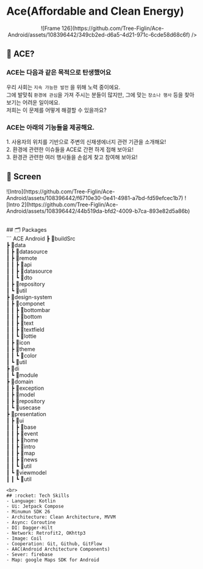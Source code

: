 # Ace(Affordable and Clean Energy)
<p align="center">
![Frame 126](https://github.com/Tree-Figlin/Ace-Android/assets/108396442/349cb2ed-d6a5-4d21-971c-6cde58d68c6f)
 />
</p> 

## 🤔 ACE?
### ACE는 다음과 같은 목적으로 탄생했어요 <br>
우리 사회는 `지속 가능한 발전` 을  위해 노력 중이에요.<br>
그에 발맞춰 `환경에 관심`을 가져 주시는 분들이 많지만, 그에 맞는 `장소나 행사` 등을 찾아보기는 어려운 일이에요.<br>
저희는 이 문제를 어떻게 해결할 수 있을까요?

### ACE는 아래의 기능들을 제공해요. </span><br>
<span>1. 사용자의 위치를 기반으로 주변의 신재생에너지 관련 기관을 소개해요! </span><br>
<span>2. 환경에 관련한 이슈들을 ACE로 간편 하게 접해 보아요! </span><br>
<span>3. 환경관 관련한 여러 행사들을 손쉽게 찾고 참여해 보아요! </span><br>


## 📱 Screen
<p>
![Intro](https://github.com/Tree-Figlin/Ace-Android/assets/108396442/f6710e30-0e41-4981-a7bd-fd59efcec1b7)
![Intro 2](https://github.com/Tree-Figlin/Ace-Android/assets/108396442/44b519da-bfd2-4009-b7ca-893e82d5a86b)

</p>
<br>
## 🗂️ Packages <br>
```
ACE Android
 ┣ 📂buildSrc <br>
 ┣ 📂data<br>
 ┃ ┣ 📂datasource<br>
 ┃ ┣ 📂remote<br>
 ┃ ┃ ┣ 📂api<br>
 ┃ ┃ ┣ 📂datasource<br>
 ┃ ┃ ┗ 📂dto<br>
 ┃ ┣ 📂repository<br>
 ┃ ┗ 📂util<br>
 ┣ 📂design-system<br>
 ┃ ┣ 📂componet<br>
 ┃ ┃ ┣ 📂bottombar<br>
 ┃ ┃ ┣ 📂bottom<br>
 ┃ ┃ ┣ 📂text<br>
 ┃ ┃ ┣ 📂textfield<br>
 ┃ ┃ ┗ 📂lottie<br>
 ┃ ┣ 📂icon<br>
 ┃ ┣ 📂theme<br>
 ┃ ┃ ┗ 📂color<br>
 ┃ ┗ 📂util<br>
 ┣ 📂di<br>
 ┃ ┗ 📂module<br>
 ┣ 📂domain<br>
 ┃ ┣ 📂exception<br>
 ┃ ┣ 📂model<br>
 ┃ ┣ 📂repository<br>
 ┃ ┗ 📂usecase<br>
 ┣ 📂presentation<br>
 ┃ ┣ 📂ui<br>
 ┃ ┃ ┣ 📂base<br>
 ┃ ┃ ┣ 📂event<br>
 ┃ ┃ ┣ 📂home<br>
 ┃ ┃ ┣ 📂intro<br>
 ┃ ┃ ┣ 📂map<br>
 ┃ ┃ ┣ 📂news<br>
 ┃ ┃ ┗ 📂util<br>
 ┃ ┗ 📂viewmodel<br>
 ┃ ┃ ┗ 📂util<br>
 
```
<br>
## :rocket: Tech Skills
- Language: Kotlin
- Ui: Jetpack Compose
- Minumun SDK 26
- Architecture: Clean Architecture, MVVM
- Async: Coroutine
- DI: Dagger-Hilt
- Network: Retrofit2, OKhttp3
- Image: Coil
- Cooperation: Git, Github, GitFlow
- AAC(Android Architecture Components)
- Sever: firebase
- Map: google Maps SDK for Android
